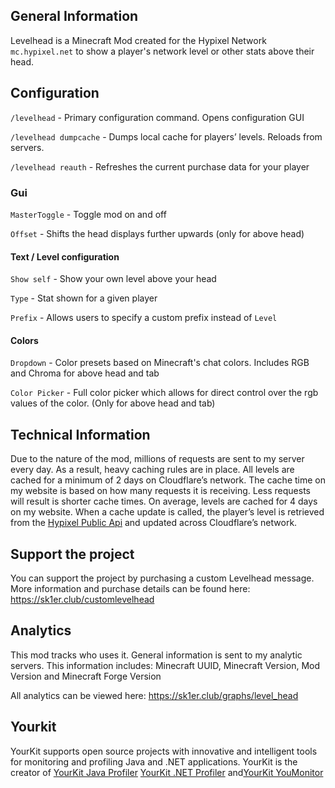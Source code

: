 ## General Information
Levelhead is a Minecraft Mod created for the Hypixel Network `mc.hypixel.net` to show a player's network level or other stats above their head.

## Configuration
`/levelhead` - Primary configuration command. Opens configuration GUI

`/levelhead dumpcache` - Dumps local cache for players’ levels. Reloads from servers.

`/levelhead reauth` - Refreshes the current purchase data for your player

### Gui 

`MasterToggle` - Toggle mod on and off

`Offset` - Shifts the head displays further upwards (only for above head)

#### Text / Level configuration

`Show self` - Show your own level above your head

`Type` - Stat shown for a given player

`Prefix` - Allows users to specify a custom prefix instead of `Level`

#### Colors

`Dropdown` - Color presets based on Minecraft's chat colors. Includes RGB and Chroma for above head and tab

`Color Picker` - Full color picker which allows for direct control over the rgb values of the color. (Only for above head and tab)

## Technical Information
Due to the nature of the mod, millions of requests are sent to my server every day. As a result, heavy caching rules are in place. All levels are cached for a minimum of 2 days on Cloudflare’s network. The cache time on my website is based on how many requests it is receiving. Less requests will result is shorter cache times. On average, levels are cached for 4 days on my website. When a cache update is called, the player’s level is retrieved from the [Hypixel Public Api](https://api.hypixel.net) and updated across Cloudflare’s network. 

## Support the project
You can support the project by purchasing a custom Levelhead message. More information and purchase details can be found here: https://sk1er.club/customlevelhead

## Analytics
This mod tracks who uses it. General information is sent to my analytic servers. This information includes: Minecraft UUID, Minecraft Version, Mod Version and Minecraft Forge Version

All analytics can be viewed here: https://sk1er.club/graphs/level_head

## Yourkit
YourKit supports open source projects with innovative and intelligent tools 
for monitoring and profiling Java and .NET applications.
YourKit is the creator of [YourKit Java Profiler](https://www.yourkit.com/java/profiler/) [YourKit .NET Profiler]("https://www.yourkit.com/.net/profiler/) and[YourKit YouMonitor](https://www.yourkit.com/youmonitor/)

